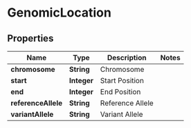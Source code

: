 
# GenomicLocation

## Properties
Name | Type | Description | Notes
------------ | ------------- | ------------- | -------------
**chromosome** | **String** | Chromosome | 
**start** | **Integer** | Start Position | 
**end** | **Integer** | End Position | 
**referenceAllele** | **String** | Reference Allele | 
**variantAllele** | **String** | Variant Allele | 



